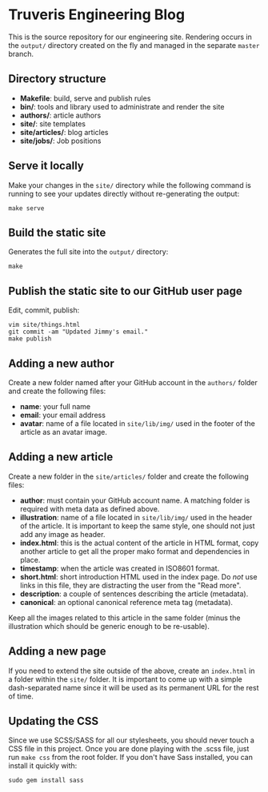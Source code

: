 # Truveris Engineering Blog

This is the source repository for our engineering site.  Rendering occurs in
the `output/` directory created on the fly and managed in the separate `master`
branch.


## Directory structure
 * **Makefile**:       build, serve and publish rules
 * **bin/**:           tools and library used to administrate and render the site
 * **authors/**:       article authors
 * **site/**:          site templates
 * **site/articles/**: blog articles
 * **site/jobs/**:     Job positions


## Serve it locally
Make your changes in the `site/` directory while the following command is
running to see your updates directly without re-generating the output:

```shell
make serve
```


## Build the static site
Generates the full site into the `output/` directory:

```shell
make
```


## Publish the static site to our GitHub user page
Edit, commit, publish:

```shell
vim site/things.html
git commit -am "Updated Jimmy's email."
make publish
```


## Adding a new author
Create a new folder named after your GitHub account in the `authors/`
folder and create the following files:
 * **name**: your full name
 * **email**: your email address
 * **avatar**: name of a file located in `site/lib/img/` used in the footer of
       the article as an avatar image.


## Adding a new article
Create a new folder in the `site/articles/` folder and create the following files:
 * **author**: must contain your GitHub account name. A matching folder is
       required with meta data as defined above.
 * **illustration**: name of a file located in `site/lib/img/` used in the
       header of the article.  It is important to keep the same style, one
       should not just add any image as header.
 * **index.html**: this is the actual content of the article in HTML format,
       copy another article to get all the proper mako format and dependencies
       in place.
 * **timestamp**: when the article was created in ISO8601 format.
 * **short.html**: short introduction HTML used in the index page. Do *not* use
       links in this file, they are distracting the user from the "Read more".
 * **description**: a couple of sentences describing the article (metadata).
 * **canonical**: an optional canonical reference meta tag (metadata).

Keep all the images related to this article in the same folder (minus the
illustration which should be generic enough to be re-usable).


## Adding a new page
If you need to extend the site outside of the above, create an `index.html` in
a folder within the `site/` folder.  It is important to come up with a simple
dash-separated name since it will be used as its permanent URL for the rest of
time.


## Updating the CSS
Since we use SCSS/SASS for all our stylesheets, you should never touch a CSS
file in this project. Once you are done playing with the .scss file, just run
`make css` from the root folder.  If you don't have Sass installed, you can
install it quickly with:

```
sudo gem install sass
```
